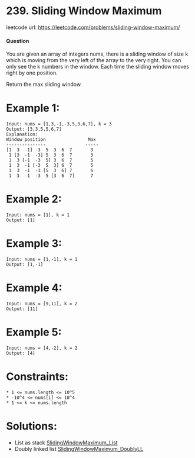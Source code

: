 # 239. Sliding Window Maximum
 
leetcode url: https://leetcode.com/problems/sliding-window-maximum/

 
#### Question
You are given an array of integers nums, there is a sliding window of size k which is moving from the very left of the array to the very right. You can only see the k numbers in the window. Each time the sliding window moves right by one position.

Return the max sliding window.

# Example 1:

```
Input: nums = [1,3,-1,-3,5,3,6,7], k = 3
Output: [3,3,5,5,6,7]
Explanation: 
Window position                Max
---------------               -----
[1  3  -1] -3  5  3  6  7       3
 1 [3  -1  -3] 5  3  6  7       3
 1  3 [-1  -3  5] 3  6  7       5
 1  3  -1 [-3  5  3] 6  7       5
 1  3  -1  -3 [5  3  6] 7       6
 1  3  -1  -3  5 [3  6  7]      7
 ```
 
# Example 2:

```
Input: nums = [1], k = 1
Output: [1]
```

# Example 3:

```
Input: nums = [1,-1], k = 1
Output: [1,-1]
```
# Example 4:

```
Input: nums = [9,11], k = 2
Output: [11]
```
# Example 5:

```
Input: nums = [4,-2], k = 2
Output: [4]
```
# Constraints:

```
* 1 <= nums.length <= 10^5
* -10^4 <= nums[i] <= 10^4
* 1 <= k <= nums.length
 ```
 
 # Solutions:
 * List as stack [SlidingWindowMaximum_List](SlidingWindowMaximum_List.cs)
 * Doubly linked list  [SlidingWindowMaximum_DoublyLL](SlidingWindowMaximum_DoublyLLs.cs)
